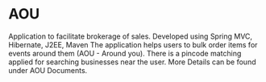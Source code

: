 # AOU
Application to facilitate brokerage of sales. Developed using Spring MVC, Hibernate, J2EE, Maven
The application helps users to bulk order items for events around them (AOU - Around you). There is a pincode matching applied for searching businesses near the user.
More Details can be found under AOU Documents.
